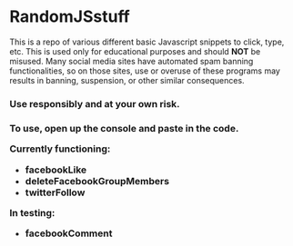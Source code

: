 RandomJSstuff
=============

This is a repo of various different basic Javascript snippets to click, type, etc. This is used only for educational purposes and should <strong>NOT</strong> be misused. Many social media sites have automated spam banning functionalities, so on those sites, use or overuse of these programs may results in banning, suspension, or other similar consequences. 

<h3>Use responsibly and at your own risk.<h3>

To use, open up the console and paste in the code.

**Currently functioning:**

<ul>
<li>facebookLike</li>
<li>deleteFacebookGroupMembers</li>
<li>twitterFollow</li>
</ul>


**In testing:** 

<ul>
<li>facebookComment</li>
</ul>
